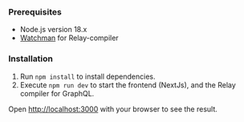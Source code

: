 ### Prerequisites

- Node.js version 18.x
- [Watchman](https://facebook.github.io/watchman/docs/install) for Relay-compiler

### Installation

1. Run `npm install` to install dependencies.
2. Execute `npm run dev` to start the frontend (NextJs), and the Relay compiler for GraphQL.

Open [http://localhost:3000](http://localhost:3000) with your browser to see the result.
